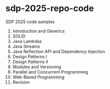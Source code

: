 # sdp-2025-repo-code
SDP 2025 code samples

1. Introduction and Generics
2. SOLID
3. Java Lambdas
4. Java Streams
5. Java Reflection API and Dependency Injection
6. Design Patterns I
7. Design Patterns II
8. Modules and Versioning 
9. Parallel and Concurrent Programming
10. Web-Based Programming
11. Revision

